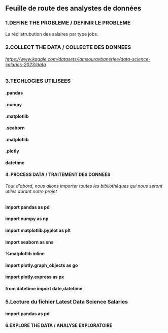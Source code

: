 
## Feuille de route des analystes de données

### 1.DEFINE THE PROBLEME / DEFINIR LE PROBLEME
  La rédiistrubution des salaires par type jobs.  

### 2.COLLECT THE DATA / COLLECTE DES DONNEES

  ###### https://www.kaggle.com/datasets/iamsouravbanerjee/data-science-salaries-2023/data

### 3.TECHLOGIES UTILISEES

#### .pandas
#### .numpy 
#### .matplotlib
#### .seaborn 
#### .matplotlib 
#### .plotly
#### datetime

####  4. PROCESS DATA / TRAITEMENT DES DONNEES

###### Tout d'abord, nous allons importer toutes les bibliothèques qui nous seront utiles durant notre projet 

#### import pandas as pd
#### import numpy as np
#### import matplotlib.pyplot as plt
#### import seaborn as sns
#### %matplotlib inline
#### import plotly.graph_objects as go
#### import plotly.express as px
#### from datetime import date,datetime

### 5.Lecture du fichier Latest Data Science Salaries
 #### import pandas as pd 

#### 6.EXPLORE THE DATA / ANALYSE EXPLORATOIRE

